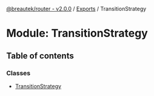 [@breautek/router - v2.0.0](../README.md) / [Exports](../modules.md) / TransitionStrategy

# Module: TransitionStrategy

## Table of contents

### Classes

- [TransitionStrategy](../classes/TransitionStrategy.TransitionStrategy-1.md)
